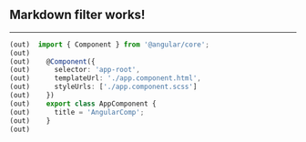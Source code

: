   ## Markdown filter __works__!
  ---

```typescript
(out)  import { Component } from '@angular/core';
(out)  
(out)    @Component({
(out)      selector: 'app-root',
(out)      templateUrl: './app.component.html',
(out)      styleUrls: ['./app.component.scss']
(out)    })
(out)    export class AppComponent {
(out)      title = 'AngularComp';
(out)    }
(out)  
```